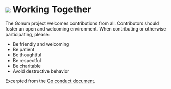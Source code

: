 # [<img src="https://avatars1.githubusercontent.com/u/3771091?v=3&s=30">](https://github.com/gonum) Working Together

The Gonum project welcomes contributions from all. Contributors should foster an open and welcoming environment. When contributing or otherwise participating, please:

- Be friendly and welcoming
- Be patient
- Be thoughtful
- Be respectful
- Be charitable
- Avoid destructive behavior

Excerpted from the [Go conduct document](https://golang.org/conduct).
